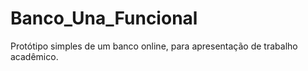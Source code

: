 # Banco_Una_Funcional
Protótipo simples de um banco online, para apresentação de trabalho acadêmico.
